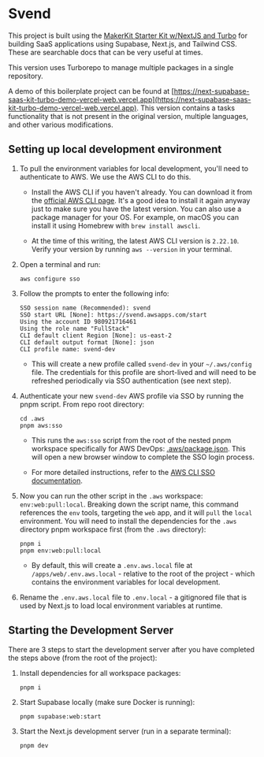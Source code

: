 # Svend

This project is built using the [MakerKit Starter Kit w/NextJS and Turbo](https://makerkit.dev/docs/next-supabase-turbo/introduction) for building SaaS applications using Supabase, Next.js, and Tailwind CSS.  These are searchable docs that can be very useful at times.

This version uses Turborepo to manage multiple packages in a single repository.

A demo of this boilerplate project can be found at [https://next-supabase-saas-kit-turbo-demo-vercel-web.vercel.app](https://next-supabase-saas-kit-turbo-demo-vercel-web.vercel.app). This version contains a tasks functionality that is not present in the original version, multiple languages, and other various modifications.


## Setting up local development environment

1. To pull the environment variables for local development, you'll need to authenticate to AWS.  We use the AWS CLI to do this.  

    - Install the AWS CLI if you haven't already. You can download it from the [official AWS CLI page](https://aws.amazon.com/cli/).  It's a good idea to install it again anyway just to make sure you have the latest version.  You can also use a package manager for your OS.  For example, on macOS you can install it using Homebrew with `brew install awscli`.

    - At the time of this writing, the latest AWS CLI version is `2.22.10`.  Verify your version by running `aws --version` in your terminal.

2. Open a terminal and run:
    ```
    aws configure sso
    ```

3. Follow the prompts to enter the following info:
    ```
    SSO session name (Recommended): svend
    SSO start URL [None]: https://svend.awsapps.com/start
    Using the account ID 980921716461
    Using the role name "FullStack"
    CLI default client Region [None]: us-east-2
    CLI default output format [None]: json
    CLI profile name: svend-dev
    ```

    - This will create a new profile called `svend-dev` in your `~/.aws/config` file.  The credentials for this profile are short-lived and will need to be refreshed periodically via SSO authentication (see next step).

4. Authenticate your new `svend-dev` AWS profile via SSO by running the pnpm script.  From repo root directory:
    ```
    cd .aws
    pnpm aws:sso
    ```
    - This runs the `aws:sso` script from the root of the nested pnpm workspace specifically for AWS DevOps: [.aws/package.json](.aws/package.json).  This will open a new browser window to complete the SSO login process.

    - For more detailed instructions, refer to the [AWS CLI SSO documentation](https://docs.aws.amazon.com/cli/latest/userguide/cli-configure-sso.html).

5. Now you can run the other script in the `.aws` workspace: `env:web:pull:local`.  Breaking down the script name, this command references the `env` tools, targeting the `web` app, and it will `pull` the `local` environment.  You will need to install the dependencies for the `.aws` directory pnpm workspace first (from the `.aws` directory):
    ```
    pnpm i
    pnpm env:web:pull:local
    ```
    - By default, this will create a `.env.aws.local` file at `/apps/web/.env.aws.local` - relative to the root of the project - which contains the environment variables for local development.

6. Rename the `.env.aws.local` file to `.env.local` - a gitignored file that is used by Next.js to load local environment variables at runtime.


## Starting the Development Server

There are 3 steps to start the development server after you have completed the steps above (from the root of the project):

1. Install dependencies for all workspace packages:
    ```
    pnpm i
    ```

2. Start Supabase locally (make sure Docker is running):
    ```
    pnpm supabase:web:start
    ```

2. Start the Next.js development server (run in a separate terminal):
    ```
    pnpm dev
    ```
